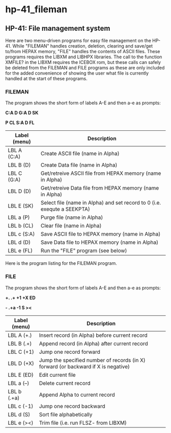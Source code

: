 # hp-41_fileman
## HP-41: File management system

Here are two menu-driven programs for easy file management on the HP-41. While "FILEMAN" handles creation, deletion, clearing and save/get to/from HEPAX memory, "FILE" handles the contents of ASCII files. These programs requires the LIBXM and LIBHPX libraries. The call to the function XMFILE? in the LIBXM requires the ICEBOX rom, but these calls can safely be deleted from the FILEMAN and FILE programs as these are only included for the added convenience of showing the user what file is currently handled at the start of these programs.

### FILEMAN

The program shows the short form of labels A-E and then a-e as prompts:

**__C:A D G:A D SK__**

**__P CL S:A D FL__**

Label (menu)	|Description
----------------|-----------
LBL A (C:A) |Create ASCII file (name in Alpha)
LBL B (D) |Create Data file (name in Alpha)
LBL C (G:A) |Get/retreive ASCII file from HEPAX memory (name in Alpha)
LBL D (D) |Get/retreive Data file from HEPAX memory (name in Alpha)
LBL E (SK) |Select file (name in Alpha) and set record to 0 (i.e. exequte a SEEKPTA)
LBL a (P) |Purge file (name in Alpha)
LBL b (CL) |Clear file (name in Alpha)
LBL c (S:A) |Save ASCII file to HEPAX memory (name in Alpha)
LBL d (D) |Save Data file to HEPAX memory (name in Alpha)
LBL e (FL) |Run the "FILE" program (see below)

Here is the program listing for the FILEMAN program.

### FILE

The program shows the short form of labels A-E and then a-e as prompts:

**__+. .+ +1 +X ED__**

**__- .+a -1 S ><__**

Label (menu)	|Description
----------------|-----------
LBL A (+.) |Insert record (in Alpha) before current record
LBL B (.+) |Append record (in Alpha) after current record
LBL C (+1) |Jump one record forward
LBL D (+X) |Jump the specified number of records (in X) forward (or backward if X is negative)
LBL E (ED) |Edit current file
LBL a (–) |Delete current record
LBL b (.+a) |Append Alpha to current record
LBL c (-1) |Jump one record backward
LBL d (S) |Sort file alphabetically
LBL e (><) |Trim file (i.e. run FLSZ- from LIBXM)
